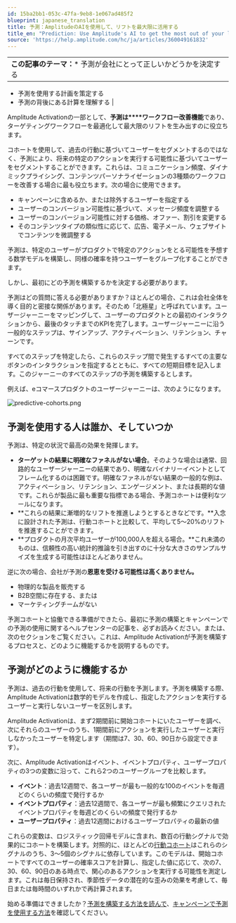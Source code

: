 ```yaml
---
id: 15ba2bb1-053c-47fa-9eb8-1e067ad485f2
blueprint: japanese_translation
title: 予測：AmplitudeのAIを使用して、リフトを最大限に活用する
title_en: "Prediction: Use Amplitude's AI to get the most out of your lift"
source: 'https://help.amplitude.com/hc/ja/articles/360049161832'
---
```

|  |
| --- |
| **この記事のテーマ：*** 予測が会社にとって正しいかどうかを決定する
* 予測を使用する計画を策定する
* 予測の背後にある計算を理解する
 |

Amplitude Activationの一部として、**予測は****ワークフロー改善機能**であり、ターゲティングワークフローを最適化して最大限のリフトを生み出すのに役立ちます。

コホートを使用して、過去の行動に基づいてユーザーをセグメントするのではなく、予測により、将来の特定のアクションを実行する可能性に基づいてユーザーをセグメントすることができます。これらは、コミュニケーション頻度、ダイナミックプライシング、コンテンツパーソナライゼーションの3種類のワークフローを改善する場合に最も役立ちます。次の場合に使用できます。

* キャンペーンに含めるか、または除外するユーザーを指定する
* ユーザーのコンバージョン可能性に基づいて、メッセージ頻度を調整する
* ユーザーのコンバージョン可能性に対する価格、オファー、割引を変更する
* そのコンテンツタイプの類似性に応じて、広告、電子メール、ウェブサイトでコンテンツを微調整する

予測は、特定のユーザーがプロダクトで特定のアクションをとる可能性を予想する数学モデルを構築し、同様の確率を持つユーザーをグループ化することができます。

しかし、最初にどの予測を構築するかを決定する必要があります。

予測はどの質問に答える必要がありますか？ほとんどの場合、これは会社全体を導く目的と密接な関係があります。そのため「北極星」と呼ばれています。ユーザージャーニーをマッピングして、ユーザーのプロダクトとの最初のインタラクションから、最後のタッチまでのKPIを完了します。ユーザージャーニーに沿う一般的なステップは、サインアップ、アクティベーション、リテンション、チャーンです。

すべてのステップを特定したら、これらのステップ間で発生するすべての主要なボタンのインタラクションを指定するとともに、すべての短期目標を記入します。このジャーニーのすべてのステップの予測を構築するとします。

例えば、eコマースプロダクトのユーザージャーニーは、次のようになります。

![predictive-cohorts.png](/docs/output/img/jp/predictive-cohorts-png.png)

## 予測を使用する人は誰か、そしていつか

予測は、特定の状況で最高の効果を発揮します。

* **ターゲットの結果に明確なファネルがない場合**。そのような場合は通常、回路的なユーザージャーニーの結果であり、明確なバイナリーイベントとしてフレーム化するのは困難です。明確なファネルがない結果の一般的な例は、アクティベーション、リテンション、エンゲージメント、または長期的な値です。これらが製品に最も重要な指標である場合、予測コホートは便利なツールになります。
* **これらの結果に漸増的なリフトを推進しようとするときなどです。**入念に設計された予測は、行動コホートと比較して、平均して5～20%のリフトを推進することができます。
* **プロダクトの月次平均ユーザーが100,000人を超える場合。**これ未満のものは、信頼性の高い統計的推論を引き出すのに十分な大きさのサンプルサイズを生成する可能性はほとんどありません。

逆に次の場合、会社が予測の**恩恵を受ける可能性は高くありません。**

* 物理的な製品を販売する
* B2B空間に存在する、または
* マーケティングチームがない

予測コホートと協働できる準備ができたら、最初に予測の構築とキャンペーンでの予測の使用に関するヘルプセンターの記事を、必ずお読みください。または、次のセクションをご覧ください。これは、Amplitude Activationが予測を構築するプロセスと、どのように機能するかを説明するものです。

## 予測がどのように機能するか

予測は、過去の行動を使用して、将来の行動を予測します。予測を構築する際、Amplitude Activationは数学的モデルを作成し、指定したアクションを実行するユーザーと実行しないユーザーを区別します。

Amplitude Activationは、まず2期間前に開始コホートにいたユーザーを調べ、次にそれらのユーザーのうち、1期間前にアクションを実行したユーザーと実行しなかったユーザーを特定します（期間は7、30、60、90日から設定できます）。

次に、Amplitude Activationはイベント、イベントプロパティ、ユーザープロパティの3つの変数に沿って、これら2つのユーザーグループを比較します。

* **イベント**：過去12週間で、各ユーザーが最も一般的な100のイベントを毎週どのくらいの頻度で発行するか
* **イベントプロパティ**：過去12週間で、各ユーザーが最も頻繁にクエリされたイベントプロパティを毎週どのくらいの頻度で発行するか
* **ユーザープロパティ**：過去12週間におけるユーザープロパティの最新の値

これらの変数は、ロジスティック回帰モデルに含まれ、数百の行動シグナルで効果的にコホートを構築します。対照的に、ほとんどの[行動コホート](https://help.amplitude.com/hc/en-us/articles/231881448)はこれらのシグナルのうち、3～5個のシグナルに依存しています。このモデルは、開始コホートですべてのユーザーの確率スコアを計算し、指定した値に応じて、次の7、30、60、90日のある時点で、関心のあるアクションを実行する可能性を測定します。これは毎日保持され、季節性データの潜在的な歪みの効果を考慮して、毎日または毎時間のいずれかで再計算されます。

始める準備はできましたか？[予測を構築する方法を読んで](https://help.amplitude.com/hc/en-us/articles/360049164712)、[キャンペーンで予測を使用する方法](https://help.amplitude.com/hc/en-us/articles/360049642891)を確認してください。
